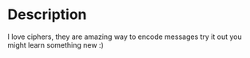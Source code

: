 # Description
I love ciphers, they are amazing way to encode messages
try it out you might learn something new :)

